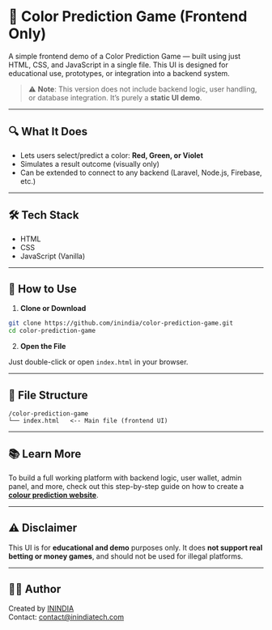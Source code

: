 # 🎨 Color Prediction Game (Frontend Only)

A simple frontend demo of a Color Prediction Game — built using just HTML, CSS, and JavaScript in a single file. This UI is designed for educational use, prototypes, or integration into a backend system.

> ⚠️ **Note**: This version does not include backend logic, user handling, or database integration. It’s purely a **static UI demo**.

---

## 🔍 What It Does

- Lets users select/predict a color: **Red, Green, or Violet**
- Simulates a result outcome (visually only)
- Can be extended to connect to any backend (Laravel, Node.js, Firebase, etc.)

---

## 🛠️ Tech Stack

- HTML
- CSS
- JavaScript (Vanilla)

---

## 🚀 How to Use

1. **Clone or Download**

```bash
git clone https://github.com/inindia/color-prediction-game.git
cd color-prediction-game
```

2. **Open the File**

Just double-click or open `index.html` in your browser.

---

## 📂 File Structure

```
/color-prediction-game
└── index.html   <-- Main file (frontend UI)
```

---

## 📚 Learn More

To build a full working platform with backend logic, user wallet, admin panel, and more, check out this step-by-step guide on how to create a [**colour prediction website**](https://inindiatech.com/next/how-to-create-a-colour-prediction-website).

---

## ⚠️ Disclaimer

This UI is for **educational and demo** purposes only. It does **not support real betting or money games**, and should not be used for illegal platforms.

---

## 🧑‍💼 Author

Created by [ININDIA](https://inindiatech.com)  
Contact: contact@inindiatech.com

